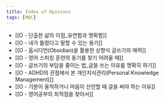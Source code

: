 ```yaml
---
title: Index of Opinions
tags: [MOC]
---
```


- [[O - 단출한 삶의 이점_유연함과 명확함]]
- [[O - 내가 틀렸다고 말할 수 있는 용기]]
- [[O - 옵시디언(Obsidian)을 활용한 상향식 글쓰기의 매력]]
- [[O - 영어 스피킹 훈련의 동기를 찾기 어려울 때]]
- [[O - 글쓰기의 부담을 줄이는 법_글을 쓰는 이유를 명확히 하기]]
- [[O - ADHD의 관점에서 본 개인지식관리(Personal Knowledge Management)]]
- [[O - 기분이 울적하거나 마음이 산란할 때 글을 써야 하는 이유]]
- [[O - 영어공부의 최적점을 찾아서]]